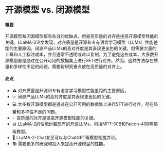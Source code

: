 # 开源模型 vs. 闭源模型

#### 概要

开源模型和闭源模型都有各自的优缺点，但是高质量的对齐是提高开源模型性能的关键。LLaMA-2论文发现，对齐质量是开源和专有语言学习模型（LLMs）性能差距的主要原因。闭源产品LLMs的高对齐度是其表现更出色的关键，但需要大量的计算和人工标注成本，并且通常不透明或难以复制。为了避免这些成本，大多数开源模型都是通过在公开可用的数据集上进行SFT进行对齐。然而，这种方法存在质量和多样性不足的问题，需要将研究重点放在高质量的对齐上。

#### 亮点

- ⚠️ 对齐质量是开源和专有语言学习模型性能差距的主要原因。
- 📈 闭源产品LLMs的高对齐度是其表现更出色的关键。
- 💻 大多数开源模型都是通过在公开可用的数据集上进行SFT进行对齐，存在质量和多样性不足的问题。
- 💡 高质量的对齐是提高开源模型性能的关键。
- 📊 LLaMA-2的性能远超现有的开源LLMs，包括MPT-30B和Falcon-40B等顶级模型。
- 💬 LLaMA-2-Chat甚至可以与ChatGPT等模型相提并论。
- 📚 需要更多的研究和投入来提高开源模型的性能。
